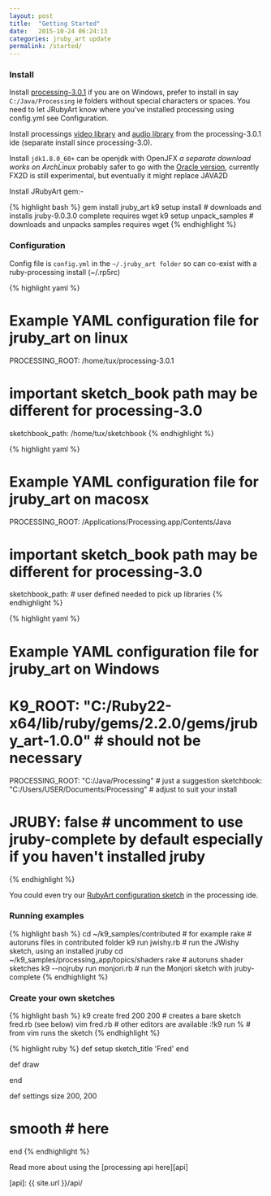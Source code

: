 ```yaml
---
layout: post
title:  "Getting Started"
date:   2015-10-24 06:24:13
categories: jruby_art update
permalink: /started/
---
```

### Install

Install [processing-3.0.1][processing] if you are on Windows, prefer to install in say `C:/Java/Processing` ie folders without special characters or spaces. You need to let JRubyArt know where you've installed processing using config.yml see Configuration. 

Install processings [video library][video] and [audio library][audio] from the processing-3.0.1 ide (separate install since processing-3.0).

Install `jdk1.8.0_60+` can be openjdk with OpenJFX _a separate download works on ArchLinux_ probably safer to go with the [Oracle version][jdk], currently FX2D is still experimental, but eventually it might replace JAVA2D

Install JRubyArt gem:-

{% highlight bash %}
gem install jruby_art
k9 setup install # downloads and installs jruby-9.0.3.0 complete requires wget
k9 setup unpack_samples # downloads and unpacks samples requires wget
{% endhighlight %}

### Configuration

Config file is `config.yml` in the `~/.jruby_art folder` so can co-exist with a ruby-processing install (~/.rp5rc)

{% highlight yaml %}
# Example YAML configuration file for jruby_art on linux
PROCESSING_ROOT: /home/tux/processing-3.0.1
# important sketch_book path may be different for processing-3.0
sketchbook_path: /home/tux/sketchbook 
{% endhighlight %}

{% highlight yaml %}
# Example YAML configuration file for jruby_art on macosx
PROCESSING_ROOT: /Applications/Processing.app/Contents/Java
# important sketch_book path may be different for processing-3.0
sketchbook_path: # user defined needed to pick up libraries
{% endhighlight %}

{% highlight yaml %}
# Example YAML configuration file for jruby_art on Windows
# K9_ROOT: "C:/Ruby22-x64/lib/ruby/gems/2.2.0/gems/jruby_art-1.0.0" # should not be necessary
PROCESSING_ROOT: "C:/Java/Processing" # just a suggestion
sketchbook: "C:/Users/USER/Documents/Processing" # adjust to suit your install
# JRUBY: false # uncomment to use jruby-complete by default especially if you haven't installed jruby
{% endhighlight %}

You could even try our [RubyArt configuration sketch][config] in the processing ide.

### Running examples

{% highlight bash %}
cd ~/k9_samples/contributed # for example
rake # autoruns files in contributed folder
k9 run jwishy.rb # run the JWishy sketch, using an installed jruby
cd ~/k9_samples/processing_app/topics/shaders
rake # autoruns shader sketches
k9 --nojruby run monjori.rb # run the Monjori sketch with jruby-complete
{% endhighlight %}

### Create your own sketches

{% highlight bash %}
k9 create fred 200 200 # creates a bare sketch fred.rb (see below)
vim fred.rb # other editors are available
:!k9 run % # from vim runs the sketch 
{% endhighlight %}

{% highlight ruby %}
def setup
  sketch_title 'Fred'
end

def draw

end

def settings
  size 200, 200
  # smooth # here
end
{% endhighlight %}

Read more about using the [processing api here][api]

[processing]:https://www.processing.org/tutorials/gettingstarted/
[video]:https://www.processing.org/reference/libraries/video/
[audio]:https://processing.org/reference/libraries/sound/
[jdk]:http://www.oracle.com/technetwork/java/javase/downloads/jdk8-downloads-2133151.html
[config]:https://github.com/ruby-processing/Example-Sketches/blob/master/samples/JRubyArt/JRubyArt.pde
[api]: {{ site.url }}/api/
